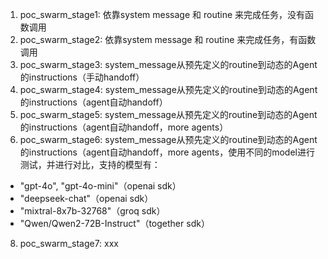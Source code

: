 1. poc_swarm_stage1: 依靠system message 和 routine 来完成任务，没有函数调用
2. poc_swarm_stage2: 依靠system message 和 routine 来完成任务，有函数调用
3. poc_swarm_stage3: system_message从预先定义的routine到动态的Agent的instructions（手动handoff）
4. poc_swarm_stage4: system_message从预先定义的routine到动态的Agent的instructions（agent自动handoff）
5. poc_swarm_stage5: system_message从预先定义的routine到动态的Agent的instructions（agent自动handoff，more agents）
6. poc_swarm_stage6: system_message从预先定义的routine到动态的Agent的instructions（agent自动handoff，more agents，使用不同的model进行测试，并进行对比，支持的模型有：
  - "gpt-4o", "gpt-4o-mini"（openai sdk）
  - "deepseek-chat"（openai sdk）
  - "mixtral-8x7b-32768"（groq sdk）
  - "Qwen/Qwen2-72B-Instruct"（together sdk）

8. poc_swarm_stage7: xxx
